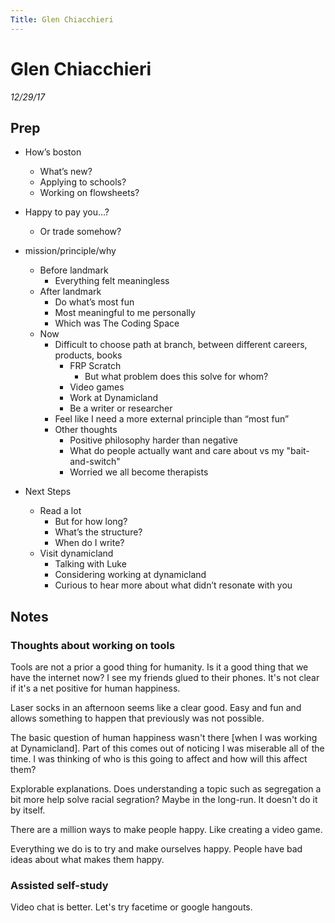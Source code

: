 ```yaml
---
Title: Glen Chiacchieri
---
```


# Glen Chiacchieri

_12/29/17_

## Prep


* How’s boston
  * What’s new?
  * Applying to schools?
  * Working on flowsheets?


* Happy to pay you...?
  * Or trade somehow?


* mission/principle/why
  * Before landmark
    * Everything felt meaningless
  * After landmark
    * Do what’s most fun
    * Most meaningful to me personally
    * Which was The Coding Space
  * Now
    * Difficult to choose path at branch, between different careers, products, books
      * FRP Scratch
        * But what problem does this solve for whom?  
      * Video games
      * Work at Dynamicland
      * Be a writer or researcher
    * Feel like I need a more external principle than “most fun”
    * Other thoughts
      * Positive philosophy harder than negative
      * What do people actually want and care about vs my "bait-and-switch"
      * Worried we all become therapists


* Next Steps 
  * Read a lot
    * But for how long?
    * What’s the structure?
    * When do I write?
  * Visit dynamicland
    * Talking with Luke
    * Considering working at dynamicland
    * Curious to hear more about what didn’t resonate with you


## Notes

### Thoughts about working on tools

Tools are not a prior a good thing for humanity. Is it a good thing that we have the internet now? I see my friends glued to their phones. It's not clear if it's a net positive for human happiness.

Laser socks in an afternoon seems like a clear good. Easy and fun and allows something to happen that previously was not possible.

The basic question of human happiness wasn't there [when I was working at Dynamicland]. Part of this comes out of noticing I was miserable all of the time. I was thinking of who is this going to affect and how will this affect them?

Explorable explanations. Does understanding a topic such as segregation a bit more help solve racial segration? Maybe in the long-run. It doesn't do it by itself.

There are a million ways to make people happy. Like creating a video game.

Everything we do is to try and make ourselves happy. People have bad ideas about what makes them happy.

### Assisted self-study

Video chat is better. Let's try facetime or google hangouts.



<script>

(function(i,s,o,g,r,a,m){i['GoogleAnalyticsObject']=r;i[r]=i[r]||function(){
(i[r].q=i[r].q||[]).push(arguments)},i[r].l=1*new Date();a=s.createElement(o),
m=s.getElementsByTagName(o)[0];a.async=1;a.src=g;m.parentNode.insertBefore(a,m)
})(window,document,'script','https://www.google-analytics.com/analytics.js','ga');

ga('create', 'UA-103157758-1', 'auto');
ga('send', 'pageview');

</script>
<script repoPath="stevekrouse/futureofcoding.org" type="text/javascript" src="/unbreakable-links/index.js"></script>